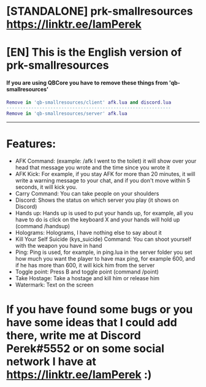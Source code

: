 # [STANDALONE] prk-smallresources https://linktr.ee/IamPerek

# [EN] This is the English version of prk-smallresources

#### If you are using QBCore you have to remove these things from 'qb-smallresources'
```lua
Remove in 'qb-smallresources/client' afk.lua and discord.lua
------------------------------------------------------------
Remove in 'qb-smallresources/server' afk.lua
```
------------------------------------------------------------

# Features:

- AFK Command: (example: /afk I went to the toilet) it will show over your head that message you wrote and the time since you wrote it
- AFK Kick: For example, if you stay AFK for more than 20 minutes, it will write a warning message to your chat, and if you don't move within 5 seconds, it will kick you.
- Carry Command: You can take people on your shoulders
- Discord: Shows the status on which server you play (it shows on Discord)
- Hands up: Hands up is used to put your hands up, for example, all you have to do is click on the keyboard X and your hands will hold up (command /handsup)
- Holograms: Holograms, I have nothing else to say about it
- Kill Your Self Suicide (kys_suicide) Command: You can shoot yourself with the weapon you have in hand
- Ping: Ping is used, for example, in ping.lua in the server folder you set how much you want the player to have max ping, for example 600, and if he has more than 600, it will kick him from the server
- Toggle point: Press B and toggle point (command /point)
- Take Hostage: Take a hostage and kill him or release him
- Watermark: Text on the screen

# If you have found some bugs or you have some ideas that I could add there, write me at Discord Perek#5552 or on some social network I have at https://linktr.ee/IamPerek :)
